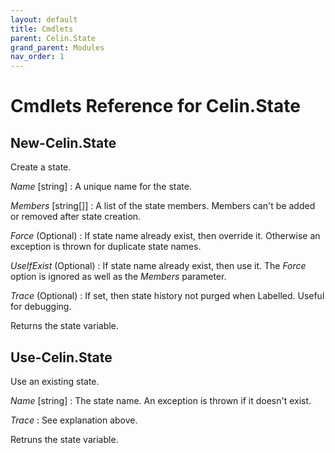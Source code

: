 ```yaml
---
layout: default
title: Cmdlets
parent: Celin.State
grand_parent: Modules
nav_order: 1
---
```


# Cmdlets Reference for Celin.State

## New-Celin.State

Create a state.

_Name_ [string]
: A unique name for the state.

_Members_ [string[]]
: A list of the state members.  Members can't be added or removed after state creation.

_Force_ (Optional)
: If state name already exist, then override it.  Otherwise an exception is thrown for duplicate state names.

_UseIfExist_ (Optional)
: If state name already exist, then use it.  The _Force_ option is ignored as well as the _Members_ parameter.

_Trace_ (Optional)
: If set, then state history not purged when Labelled.  Useful for debugging.

Returns the state variable.

## Use-Celin.State

Use an existing state.

_Name_ [string]
: The state name.  An exception is thrown if it doesn't exist.

_Trace_
: See explanation above.

Retruns the state variable.
